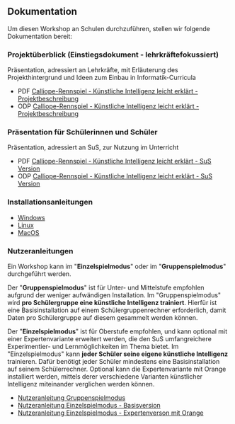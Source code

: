 ## Dokumentation

Um diesen Workshop an Schulen durchzuführen, stellen wir folgende Dokumentation bereit:

### Projektüberblick (Einstiegsdokument - lehrkräftefokussiert)

Präsentation, adressiert an Lehrkräfte, mit Erläuterung des Projekthintergrund und Ideen zum Einbau in Informatik-Curricula
* PDF [Calliope-Rennspiel - Künstliche Intelligenz leicht erklärt - Projektbeschreibung](./Calliope-Rennspiel%20-%20Künstliche%20Intelligenz%20leicht%20erklärt%20-%20Projektbeschreibung.pdf)
* ODP [Calliope-Rennspiel - Künstliche Intelligenz leicht erklärt - Projektbeschreibung](./Calliope-Rennspiel%20-%20Künstliche%20Intelligenz%20leicht%20erklärt%20-%20Projektbeschreibung.odp)

### Präsentation für Schülerinnen und Schüler

Präsentation, adressiert an SuS, zur Nutzung im Unterricht
* PDF [Calliope-Rennspiel - Künstliche Intelligenz leicht erklärt - SuS Version](./Calliope-Rennspiel%20-%20Künstliche%20Intelligenz%20leicht%20erklärt%20-%20SuS%20Version.pdf)
* ODP [Calliope-Rennspiel - Künstliche Intelligenz leicht erklärt - SuS Version](./Calliope-Rennspiel%20-%20Künstliche%20Intelligenz%20leicht%20erklärt%20-%20SuS%20Version.odp)

### Installationsanleitungen

* [Windows](./INSTALL-Win.md)
* [Linux](./INSTALL-Lin.md)
* [MacOS](./INSTALL-Mac.md)

### Nutzeranleitungen

Ein Workshop kann im "__Einzelspielmodus__" oder im "__Gruppenspielmodus__" durchgeführt werden.

Der "__Gruppenspielmodus__" ist für Unter- und Mittelstufe empfohlen aufgrund der weniger aufwändigen Installation. Im "Gruppenspielmodus" wird __pro Schülergruppe eine künstliche Intelligenz trainiert__. Hierfür ist eine Basisinstallation auf einem Schülergruppenrechner erforderlich, damit Daten pro Schülergruppe auf diesem gesammelt werden können.

Der "__Einzelspielmodus__" ist für Oberstufe empfohlen, und kann optional mit einer Expertenvariante erweitert werden, die den SuS umfangreichere Experimentier- und Lernmöglichkeiten im Thema bietet. Im "Einzelspielmodus" kann __jeder Schüler seine eigene künstliche Intelligenz__ trainieren. Dafür benötigt jeder Schüler mindestens eine Basisinstallation auf seinem Schülerrechner. Optional kann die Expertenvariante mit Orange installiert werden, mittels derer verschiedene Varianten künstlicher Intelligenz miteinander verglichen werden können.

* [Nutzeranleitung Gruppenspielmodus](./Nutzeranleitung-Gruppenspielmodus.md)
* [Nutzeranleitung Einzelspielmodus - Basisversion](./Nutzeranleitung-Einzelspielmodus.md)
* [Nutzeranleitung Einzelspielmodus - Expertenverson mit Orange](./Nutzeranleitung-Einzelspielmodus-Orange.md)
